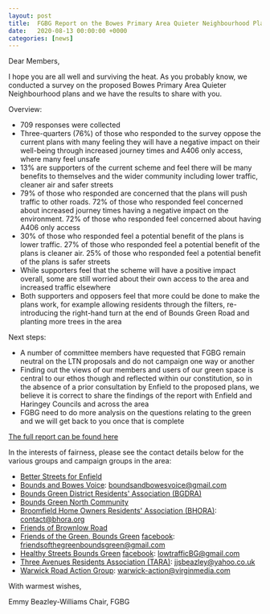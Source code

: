 ```yaml
---
layout: post
title:  FGBG Report on the Bowes Primary Area Quieter Neighbourhood Plans
date:   2020-08-13 00:00:00 +0000
categories: [news]
---
```

Dear Members,

I hope you are all well and surviving the heat. As you probably know, we conducted a survey on the proposed Bowes Primary Area Quieter Neighbourhood plans and we have the results to share with you.
<!--more-->

Overview:
- 709 responses were collected
- Three-quarters (76%) of those who responded to the survey oppose the current plans with many feeling they will have a negative impact on their well-being through increased journey times and A406 only access, where many feel unsafe
- 13% are supporters of the current scheme and feel there will be many benefits to themselves and the wider community including lower traffic, cleaner air and safer streets
- 79% of those who responded are concerned that the plans will push traffic to other roads. 72% of those who responded feel concerned about increased journey times having a negative impact on the environment. 72% of those who responded feel concerned about having A406 only access
- 30% of those who responded feel a potential benefit of the plans is lower traffic. 27% of those who responded feel a potential benefit of the plans is cleaner air.  25% of those who responded feel a potential benefit of the plans is safer streets
- While supporters feel that the scheme will have a positive impact overall, some are still worried about their own access to the area and increased traffic elsewhere
- Both supporters and opposers feel that more could be done to make the plans work, for example allowing residents through the filters, re-introducing the right-hand turn at the end of Bounds Green Road and planting more trees in the area

Next steps:
- A number of committee members have requested that FGBG remain neutral on the LTN proposals and do not campaign one way or another
- Finding out the views of our members and users of our green space is central to our ethos though and reflected within our constitution, so in the absence of a prior consultation by Enfield to the proposed plans, we believe it is correct to share the findings of the report with Enfield and Haringey Councils and across the area
- FGBG need to do more analysis on the questions relating to the green and we will get back to you once that is complete

[The full report can be found here](https://mcusercontent.com/2d8bb51dd0ae6586da9d575fe/files/1d5ae5d1-96be-4152-a59d-76317691a9c8/Bowes_Primary_LTN_FGBG_Report_12.08.20.pdf)

In the interests of fairness, please see the contact details below for the various groups and campaign groups in the area:

- [Better Streets for Enfield](https://www.facebook.com/groups/1491332947831990)
- [Bounds and Bowes Voice](https://www.facebook.com/groups/286933555731679): boundsandbowesvoice@gmail.com  
- [Bounds Green District Residents' Association (BGDRA)](https://bgdra.wordpress.com/)
- [Bounds Green North Community](https://www.facebook.com/groups/bgnorthcomm)
- [Broomfield Home Owners Residents' Association (BHORA)](http://www.bhora.org/): contact@bhora.org
- [Friends of Brownlow Road](https://www.facebook.com/groups/135263733756882)
- [Friends of the Green, Bounds Green](http://fgbg.org.uk/) [facebook](https://www.facebook.com/groups/friendsofthegreenboundsgreen): friendsofthegreenboundsgreen@gmail.com 
- [Healthy Streets Bounds Green](http://betterstreets.co.uk/local-areas/bounds-green/) [facebook](https://www.facebook.com/groups/1169385860095543): lowtrafficBG@gmail.com
- [Three Avenues Residents Association (TARA)](https://www.facebook.com/groups/3AVENUESN22): jjsbeazley@yahoo.co.uk
- [Warwick Road Action Group](https://www.facebook.com/Warwick-road-residents-action-against-traffic-660072767485766): warwick-action@virginmedia.com

 
With warmest wishes,
 
 
Emmy Beazley-Williams
Chair, FGBG
